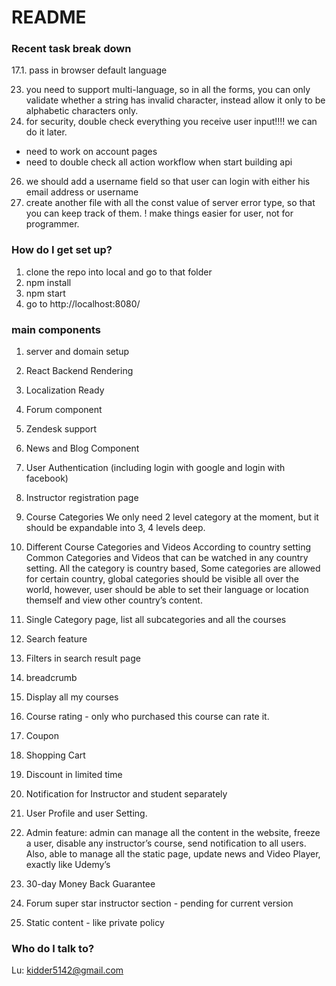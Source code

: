 # README #

### Recent task break down ###

17.1. pass in browser default language

23. you need to support multi-language, so in all the forms, you can only validate whether a string has invalid character, instead allow it only to be  alphabetic characters only.
24. for security, double check everything you receive user input!!!! we can do it later.
- need to work on account pages
- need to double check all action workflow when start building api
26. we should add a username field so that user can login with either his email address or username
27. create another file with all the const value of server error type, so that you can keep track of them.
! make things easier for user, not for programmer.

### How do I get set up? ###
1. clone the repo into local and go to that folder
2. npm install
3. npm start
4. go to http://localhost:8080/

### main components ###
1. server and domain setup
2. React Backend Rendering
3. Localization Ready
4. Forum component
5. Zendesk support
6. News and Blog Component
7. User Authentication (including login with google and login with facebook)
8. Instructor registration page

9. Course Categories
We only need 2 level category at the moment, but it should be expandable into 3, 4 levels deep.
10. Different Course Categories and Videos According to country setting
Common Categories and Videos that can be watched in any country setting.
All the category is country based, Some categories are allowed for certain country, global categories should be visible all over the world, however, user should be able to set their language or location themself and view other country’s content.
11. Single Category page, list all subcategories and all the courses
12. Search feature
13. Filters in search result page
14. breadcrumb
15. Display all my courses
16. Course rating - only who purchased this course can rate it.
17. Coupon
18. Shopping Cart
19. Discount in limited time
20. Notification for Instructor and student separately 
21. User Profile and user Setting.
22. Admin feature: admin can manage all the content in the website, freeze a user, disable any instructor’s course, send notification to all users. Also, able to manage all the static page, update news and 
Video Player, exactly like Udemy’s
23. 30-day Money Back Guarantee
24. Forum super star instructor section - pending for current version
25. Static content - like private policy 



### Who do I talk to? ###

Lu: kidder5142@gmail.com